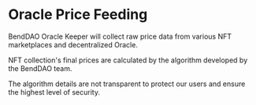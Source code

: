 # Oracle Price Feeding

BendDAO Oracle Keeper will collect raw price data from various NFT marketplaces and decentralized Oracle.

NFT collection's final prices are calculated by the algorithm developed by the BendDAO team.&#x20;

The algorithm details are not transparent to protect our users and ensure the highest level of security.
